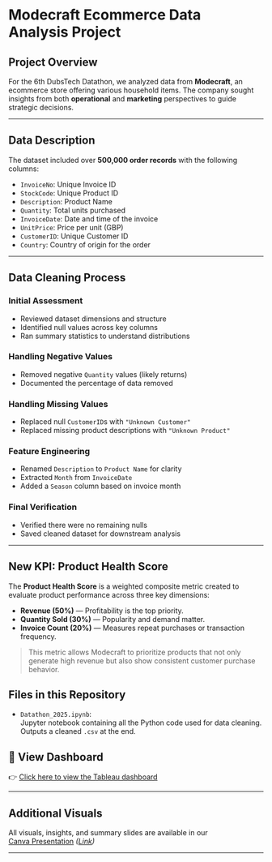 # Modecraft Ecommerce Data Analysis Project

## Project Overview
For the 6th DubsTech Datathon, we analyzed data from **Modecraft**, an ecommerce store offering various household items. The company sought insights from both **operational** and **marketing** perspectives to guide strategic decisions.

---

##  Data Description

The dataset included over **500,000 order records** with the following columns:

- `InvoiceNo`: Unique Invoice ID  
- `StockCode`: Unique Product ID  
- `Description`: Product Name  
- `Quantity`: Total units purchased  
- `InvoiceDate`: Date and time of the invoice  
- `UnitPrice`: Price per unit (GBP)  
- `CustomerID`: Unique Customer ID  
- `Country`: Country of origin for the order

---

##  Data Cleaning Process

###  Initial Assessment
- Reviewed dataset dimensions and structure
- Identified null values across key columns
- Ran summary statistics to understand distributions

### Handling Negative Values
- Removed negative `Quantity` values (likely returns)
- Documented the percentage of data removed

### Handling Missing Values
- Replaced null `CustomerID`s with `"Unknown Customer"`
- Replaced missing product descriptions with `"Unknown Product"`

###  Feature Engineering
- Renamed `Description` to `Product Name` for clarity
- Extracted `Month` from `InvoiceDate`
- Added a `Season` column based on invoice month

### Final Verification
- Verified there were no remaining nulls
- Saved cleaned dataset for downstream analysis

---
## New KPI: Product Health Score

The **Product Health Score** is a weighted composite metric created to evaluate product performance across three key dimensions:

- **Revenue (50%)** — Profitability is the top priority.
- **Quantity Sold (30%)** — Popularity and demand matter.
- **Invoice Count (20%)** — Measures repeat purchases or transaction frequency.

> This metric allows Modecraft to prioritize products that not only generate high revenue but also show consistent customer purchase behavior.




##  Files in this Repository

- `Datathon_2025.ipynb`:  
  Jupyter notebook containing all the Python code used for data cleaning.  
  Outputs a cleaned `.csv` at the end.

## 🔗 View Dashboard

👉 [Click here to view the Tableau dashboard](https://public.tableau.com/views/Datathon2025_17456919773330/Dashboard1)

---

##  Additional Visuals

All visuals, insights, and summary slides are available in our  
 [Canva Presentation](#) *([Link](https://www.canva.com/design/DAGlwVlCVwo/qXdaVok-uXooKnCkfuT6hQ/edit))*

---

